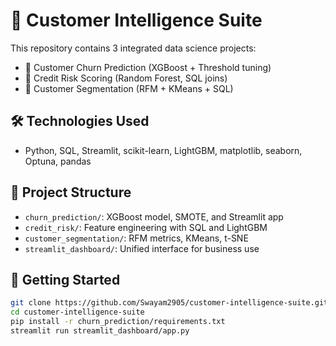# 🧠 Customer Intelligence Suite

This repository contains 3 integrated data science projects:
- 📌 Customer Churn Prediction (XGBoost + Threshold tuning)
- 📌 Credit Risk Scoring (Random Forest, SQL joins)
- 📌 Customer Segmentation (RFM + KMeans + SQL)

## 🛠 Technologies Used
- Python, SQL, Streamlit, scikit-learn, LightGBM, matplotlib, seaborn, Optuna, pandas

## 📁 Project Structure
- `churn_prediction/`: XGBoost model, SMOTE, and Streamlit app
- `credit_risk/`: Feature engineering with SQL and LightGBM
- `customer_segmentation/`: RFM metrics, KMeans, t-SNE
- `streamlit_dashboard/`: Unified interface for business use

## 🚀 Getting Started
```bash
git clone https://github.com/Swayam2905/customer-intelligence-suite.git
cd customer-intelligence-suite
pip install -r churn_prediction/requirements.txt
streamlit run streamlit_dashboard/app.py
